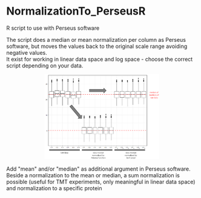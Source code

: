 # NormalizationTo_PerseusR
R script to use with Perseus software  

The script does a median or mean normalization per column as Perseus software, but moves the values back to the original scale range avoiding negative values.  
It exist for working in linear data space and log space - choose the correct script depending on your data.

<p align="center">
  <img src="/assets/norm_1.png" width="60%"/>
</p>

Add "mean" and/or "median" as additional argument in Perseus software.  
Beside a normalization to the mean or median, a sum normalization is possible (useful for TMT experiments, only meaningful in linear data space) and normalization to a specific protein

